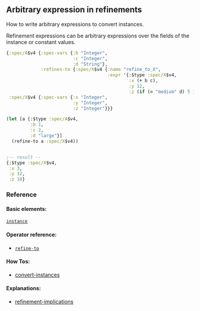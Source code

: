<!---
  This markdown file was generated. Do not edit.
  -->

## Arbitrary expression in refinements

How to write arbitrary expressions to convert instances.

Refinement expressions can be arbitrary expressions over the fields of the instance or constant values.

```clojure
{:spec/A$v4 {:spec-vars {:b "Integer",
                         :c "Integer",
                         :d "String"},
             :refines-to {:spec/X$v4 {:name "refine_to_X",
                                      :expr '{:$type :spec/X$v4,
                                              :x (+ b c),
                                              :y 12,
                                              :z (if (= "medium" d) 5 10)}}}},
 :spec/X$v4 {:spec-vars {:x "Integer",
                         :y "Integer",
                         :z "Integer"}}}
```

```clojure
(let [a {:$type :spec/A$v4,
         :b 1,
         :c 2,
         :d "large"}]
  (refine-to a :spec/X$v4))


;-- result --
{:$type :spec/X$v4,
 :x 3,
 :y 12,
 :z 10}
```

### Reference

#### Basic elements:

[`instance`](../halite_basic-syntax-reference.md#instance)

#### Operator reference:

* [`refine-to`](halite_full-reference.md#refine-to)


#### How Tos:

* [convert-instances](../how-to/halite_convert-instances.md)


#### Explanations:

* [refinement-implications](../how-to/halite_refinement-implications.md)


